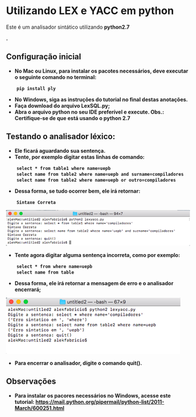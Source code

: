 
# Utilizando LEX e YACC em python

Este é um analisador sintático utilizando <b>python2.7</p>.

## Configuração inicial
+ No <b>Mac</b> ou <b>Linux</b>, para instalar os pacotes necessários, deve executar o seguinte comando no terminal:
```
	pip install ply
```
+ No <b>Windows</b>, siga as instruções do tutorial no final destas anotações.
+ Faça download do arquivo <b>LexSQL.py</b>;
+ Abra o arquivo python no seu IDE preferível e execute. <b>Obs.: Certifique-se de que está usando o python 2.7</b>

## Testando o analisador léxico:
+ Ele ficará aguardando sua sentença.
+ Tente, por exemplo digitar estas linhas de comando:
```
	select * from table1 where name=uepb
	select name from table2 where name=uepb and surname=compiladores
	select name from table2 where name=uepb or outro=compiladores
```
+ Dessa forma, se tudo ocorrer bem, ele irá retornar:
```
	Sintaxe Correta
```

![title](https://github.com/alkofabricio/lex-yacc/blob/master/sucesso.png)
+ Tente agora digitar alguma sentença incorreta, como por exemplo:
```
	select * from where name=uepb
	select name from table
```
+ Dessa forma, ele irá retornar a mensagem de erro e o analisador encerrará;

![title](https://github.com/alkofabricio/lex-yacc/blob/master/falha.png)

+ Para encerrar o analisador, digite o comando <b>quit()</b>.

## Observações
+ Para instalar os pacores necessários no Windows, acesse este tutorial:
https://mail.python.org/pipermail/python-list/2011-March/600251.html
